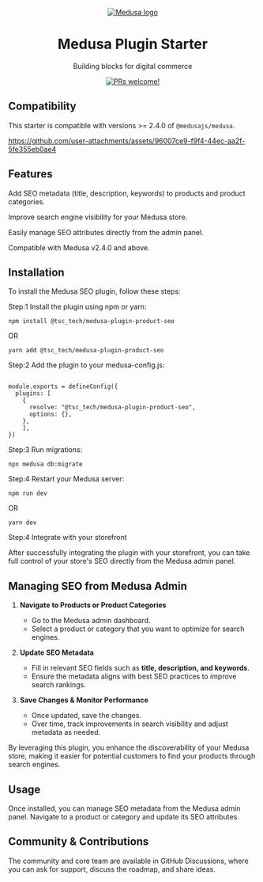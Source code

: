 <p align="center">
  <a href="https://www.medusajs.com">
  <picture>
    <source media="(prefers-color-scheme: dark)" srcset="https://user-images.githubusercontent.com/59018053/229103275-b5e482bb-4601-46e6-8142-244f531cebdb.svg">
    <source media="(prefers-color-scheme: light)" srcset="https://user-images.githubusercontent.com/59018053/229103726-e5b529a3-9b3f-4970-8a1f-c6af37f087bf.svg">
    <img alt="Medusa logo" src="https://user-images.githubusercontent.com/59018053/229103726-e5b529a3-9b3f-4970-8a1f-c6af37f087bf.svg">
    </picture>
  </a>
</p>
<h1 align="center">
  Medusa Plugin Starter
</h1>


<p align="center">
  Building blocks for digital commerce
</p>
<p align="center">
  <a href="https://github.com/medusajs/medusa/blob/master/CONTRIBUTING.md">
    <img src="https://img.shields.io/badge/PRs-welcome-brightgreen.svg?style=flat" alt="PRs welcome!" />
  </a>
</p>

## Compatibility

This starter is compatible with versions >= 2.4.0 of `@medusajs/medusa`. 


https://github.com/user-attachments/assets/96007ce9-f9f4-44ec-aa2f-5fe355eb0ae4


## Features

Add SEO metadata (title, description, keywords) to products and product categories.

Improve search engine visibility for your Medusa store.

Easily manage SEO attributes directly from the admin panel.

Compatible with Medusa v2.4.0 and above.


## Installation

To install the Medusa SEO plugin, follow these steps:

Step:1 Install the plugin using npm or yarn:

```
npm install @tsc_tech/medusa-plugin-product-seo
```

OR

```
yarn add @tsc_tech/medusa-plugin-product-seo
```

Step:2 Add the plugin to your medusa-config.js:

```

module.exports = defineConfig({
  plugins: [
    {
      resolve: "@tsc_tech/medusa-plugin-product-seo",
      options: {},
    },
    ],
})
```

Step:3 Run migrations:

```
npx medusa db:migrate
```

Step:4 Restart your Medusa server:

```
npm run dev
```
OR
```
yarn dev
```

Step:4 Integrate with your storefront

After successfully integrating the plugin with your storefront, you can take full control of your store's SEO directly from the Medusa admin panel.

## Managing SEO from Medusa Admin
1. **Navigate to Products or Product Categories**  
   - Go to the Medusa admin dashboard.  
   - Select a product or category that you want to optimize for search engines.

2. **Update SEO Metadata**  
   - Fill in relevant SEO fields such as **title, description, and keywords**.  
   - Ensure the metadata aligns with best SEO practices to improve search rankings.

3. **Save Changes & Monitor Performance**  
   - Once updated, save the changes.  
   - Over time, track improvements in search visibility and adjust metadata as needed.

By leveraging this plugin, you enhance the discoverability of your Medusa store, making it easier for potential customers to find your products through search engines.


## Usage
Once installed, you can manage SEO metadata from the Medusa admin panel. Navigate to a product or category and update its SEO attributes.


## Community & Contributions
The community and core team are available in GitHub Discussions, where you can ask for support, discuss the roadmap, and share ideas.
